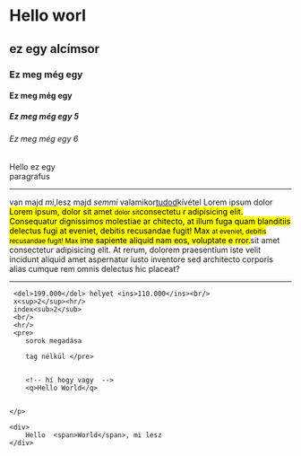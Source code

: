 <!DOCTYPE html>
<html lang="hu">
<head>
    <meta charset="UTF-8">
    <meta http-equiv="X-UA-Compatible" content="IE=edge">
    <meta name="viewport" content="width=device-width, initial-scale=1.0">
    <link rel="stylesheet" href="headers.css" />
    <title>Document</title>
</head>
<body>
    <h1>Hello worl</h1>
    <h2>ez egy alcímsor</h2>
    <h3>Ez meg még egy </h3>
    <h4>Ez meg még egy </h4>
    <h5>Ez meg még egy 5</h5>
    <h6>Ez meg még egy 6</h6>
    <p>
        Hello ez egy <br/>
        paragrafus<hr/>
        van majd <i>mi</i>,lesz majd <em>semmi</em> valamikor<u>tudod</u>kívétel
Lorem ipsum dolor <mark>Lorem ipsum, dolor sit amet <small>dolor sit</small>consectetu
    r adipisicing elit. Consequatur dignissimos molestiae ar
    chitecto, at illum fuga quam blanditiis delectus fugi
    at eveniet, debitis recusandae fugit! Max
    <small>
        at eveniet, debitis recusandae fugit! Max
    </small>ime sapiente aliquid nam eos, voluptate e
    rror.</mark>sit amet consectetur adipisicing elit. At rerum, dolorem praesentium
     iste velit incidunt aliquid amet aspernatur iusto inventore sed 
     architecto corporis alias cumque rem omnis delectus hic placeat?<hr/>

     <del>199.000</del> helyet <ins>110.000</ins><br/>
     x<sup>2</sup><hr/>
     index<sub>2</sub>
     <br/>
     <hr/>
     <pre>
        sorok megadása 
        
        tag nélkül </pre>


        <!-- hí hogy vagy  -->
        <q>Hello World</q>


    </p>

    <div>
        Hello  <span>World</span>, mi lesz
    </div>



</body>
</html>
